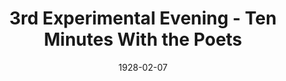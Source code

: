 ---
title: 3rd Experimental Evening - Ten Minutes With the Poets
date: 1928-02-07
closing_date:
layout: productions
featured_image:
image_caption:
image_credit:
playbill:
Theatre: Theatre Jacksonville
crew:
- Performer: Paul Stuart Buchanan
external_links:
---